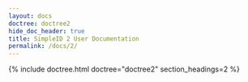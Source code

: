 ```yaml
---
layout: docs
doctree: doctree2
hide_doc_header: true
title: SimpleID 2 User Documentation
permalink: /docs/2/
---
```



{% include doctree.html doctree="doctree2" section_headings=2 %}

